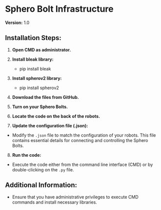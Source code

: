 # Sphero Bolt Infrastructure

**Version:** 1.0

## Installation Steps:

1. **Open CMD as administrator.**
   
2. **Install bleak library:** 
    - pip install bleak
3. **Install spherov2 library:** 
    - pip install spherov2
4. **Download the files from GitHub.**

5. **Turn on your Sphero Bolts.**

6. **Locate the code on the back of the robots.**

7. **Update the configuration file (.json):**
- Modify the `.json` file to match the configuration of your robots. This file contains essential details for connecting and controlling the Sphero Bolts.

8. **Run the code:**
- Execute the code either from the command line interface (CMD) or by double-clicking on the `.py` file.

## Additional Information:

- Ensure that you have administrative privileges to execute CMD commands and install necessary libraries.
